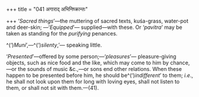 +++
title = "041 अगाराद् अभिनिष्क्रान्तः"

+++
‘*Sacred things*’—the muttering of sacred texts, kuśa-grass, water-pot
and deer-skin; —‘*Equipped*’— supplied—with these. Or ‘*pavitra*’ may be
taken as standing for the *purifying* penances.

^(‘)*Muni*’,—^(‘)*silenty*,’— speaking little.

‘*Presented*’—offered by some person;—‘*pleasures*’— pleasure-giving
objects, such as nice food and the like, which may come to him by
chance,—or the sounds of music &c.,—or sons end other relations. When
these happen to be presented before him, he should be^(‘)*indifferent*’
to them; *i.e*., he shall not look upon them for long with loving eyes,
shall not listen to them, or shall not sit with them.—(41).


